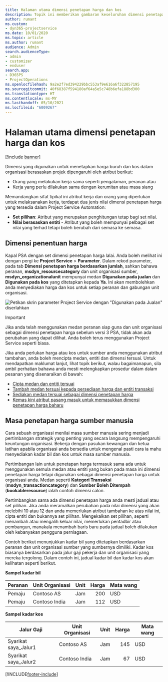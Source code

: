 ```yaml
---
title: Halaman utama dimensi penetapan harga dan kos
description: Topik ini memberikan gambaran keseluruhan dimensi penetapan harga.
author: rumant
ms.custom:
- dyn365-projectservice
ms.date: 10/01/2020
ms.topic: article
ms.author: rumant
audience: Admin
search.audienceType:
- admin
- customizer
- enduser
search.app:
- D365PS
- ProjectOperations
ms.openlocfilehash: 9a2e2f7ed394229bbc553af9e616a6f322857195
ms.sourcegitcommit: 40f68387f594180af64a5e5c748b6efa188bd300
ms.translationtype: HT
ms.contentlocale: ms-MY
ms.lasthandoff: 05/10/2021
ms.locfileid: "6009267"
---
```

# <a name="pricing-and-costing-dimensions-home-page"></a>Halaman utama dimensi penetapan harga dan kos

[!include [banner](../includes/psa-now-project-operations.md)]

Dimensi yang digunakan untuk menetapkan harga buruh dan kos dalam organisasi berasaskan projek dipengaruhi oleh atribut berikut:

- Orang yang melakukan kerja sama seperti pengalaman, peranan atau
- Kerja yang perlu dilakukan sama dengan kerumitan atau masa siang

Memandangkan sifat tipikal ini atribut kerja dan orang yang diperlukan untuk melaksanakan kerja, terdapat dua jenis nilai dimensi penetapan harga yang tersedia dalam Project Service Automation: 

- **Set pilihan**: Atribut yang merupakan penghitungan tetap bagi set nilai.
- **Nilai berasaskan entiti** - Atribut yang boleh mempunyai pelbagai set nilai yang terhad tetapi boleh berubah dari semasa ke semasa.

## <a name="pricing-dimensions"></a>Dimensi penentuan harga

Kapal PSA dengan set dimensi penetapan harga lalai. Anda boleh melihat ini dengan pergi ke **Project Service** > **Parameter**. Dalam rekod parameter, pada tab **Dimensi penetapan harga berdasarkan jumlah**, sahkan bahawa peranan, **msdyn_resourcecategory** dan unit organisasi sumber, **msdyn_organizationalunit** mempunyai medan **Digunakan pada jualan** dan **Digunakan pada kos** yang ditetapkan kepada **Ya**. Ini akan membolehkan anda menyediakan harga dan kos untuk setiap peranan dan gabungan unit organisasi.

![Petikan skrin parameter Project Service dengan "Digunakan pada Jualan" diserlahkan](media/PS-OOB-parameters.png)

> [!IMPORTANT]
> Jika anda telah menggunakan medan peranan siap guna dan unit organisasi sebagai dimensi penetapan harga sebelum versi 3 PSA, tidak akan ada perubahan yang dapat dilihat. Anda boleh terus menggunakan Project Service seperti biasa. 

Jika anda perlukan harga atau kos untuk sumber anda menggunakan atribut tambahan, anda boleh mencipta medan, entiti dan dimensi tersuai. Untuk mendapatkan maklumat lanjut, lihat topik berikut, walau bagaimanapun, sila ambil perhatian bahawa anda mesti melengkapkan prosedur dalam dalam pesanan yang disenaraikan di bawah:

- [Cipta medan dan entiti tersuai](create-custom-fields-entities.md)
- [Tambah medan tersuai kepada persediaan harga dan entiti transaksi](field-references.md)
- [Sediakan medan tersuai sebagai dimensi penetapan harga ](set-up-pricing-dimensions.md)
- [Kemas kini atribut pasang masuk untuk memasukkan dimensi penetapan harga baharu](update-plug-in-attributes.md)

## <a name="pricing-human-resource-time"></a>Masa penetapan harga sumber manusia
Cara sebuah organisasi menilai masa sumber manusia sering menjadi pertimbangan strategik yang penting yang secara langsung mempengaruhi keuntungan organisasi. Bekerja dengan pasukan kewangan dan ketua latihan apabila organisasi anda bersedia untuk mengenal pasti cara ia mahu menyediakan kadar bil dan kos untuk masa sumber manusia.

Pertimbangan lain untuk penetapan harga termasuk sama ada untuk menggunakan semula medan atau entiti yang bukan pada masa ini dimensi penetapan harga tetapi digunakan sebagai dimensi penetapan harga untuk organisasi anda. Medan seperti **Kategori Transaksi** (**msdyn_transactioncategory**) dan **Sumber Boleh Ditempah** (**bookableresource**) ialah contoh dimensi calon. 

Pertimbangkan sama ada dimensi penetapan harga anda mesti jadual atau set pilihan. Jika anda meramalkan perubahan pada nilai dimensi yang akan melebihi 10 atau 12 dan anda memerlukan atribut tambahan ke atas nilai ini, cipta entiti dan bukannya set pilihan. Mengekalkan set pilihan, seperti menambah atau mengalih keluar nilai, memerlukan pentadbir atau pembangun, manakala menambah baris baru pada jadual boleh dilakukan oleh kebanyakan pengguna perniagaan.

Contoh berikut menunjukkan kadar bil yang ditetapkan berdasarkan peranan dan unit organisasi sumber yang sumbernya dimiliki. Kadar kos biasanya berdasarkan pada jalur gaji pekerja dan unit organisasi yang mereka tergolong. Dalam contoh ini, jadual kadar bil dan kadar kos akan kelihatan seperti berikut.

**Sampel kadar bil**

| Peranan        | Unit Organisasi    |Unit      |Harga      |Mata wang  |
| ------------|-------------|----------|----------:|----------|
| Pemaju   | Contoso AS  |Jam | 200|USD     |
| Pemaju   | Contoso India |Jam|   112|USD     |


**Sampel kadar kos**

| Jalur Gaji     | Unit Organisasi    |Unit      |Harga      |Mata wang  |
| ----------------|-------------|----------|----------:|----------|
| Syarikat saya_Jalur1 | Contoso AS  |Jam | 145|USD     |
| Syarikat saya_Jalur2 | Contoso India |Jam|   67|USD     |


[!INCLUDE[footer-include](../includes/footer-banner.md)]